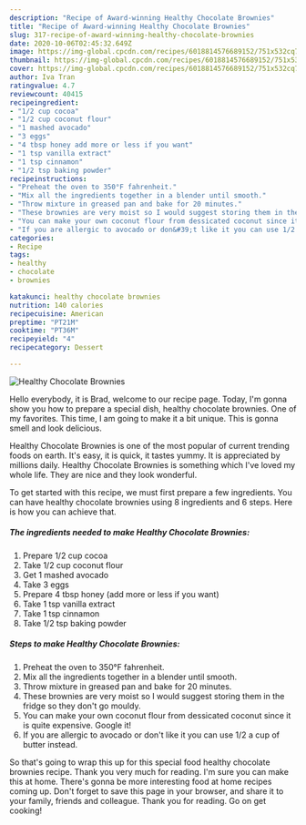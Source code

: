 ```yaml
---
description: "Recipe of Award-winning Healthy Chocolate Brownies"
title: "Recipe of Award-winning Healthy Chocolate Brownies"
slug: 317-recipe-of-award-winning-healthy-chocolate-brownies
date: 2020-10-06T02:45:32.649Z
image: https://img-global.cpcdn.com/recipes/6018814576689152/751x532cq70/healthy-chocolate-brownies-recipe-main-photo.jpg
thumbnail: https://img-global.cpcdn.com/recipes/6018814576689152/751x532cq70/healthy-chocolate-brownies-recipe-main-photo.jpg
cover: https://img-global.cpcdn.com/recipes/6018814576689152/751x532cq70/healthy-chocolate-brownies-recipe-main-photo.jpg
author: Iva Tran
ratingvalue: 4.7
reviewcount: 40415
recipeingredient:
- "1/2 cup cocoa"
- "1/2 cup coconut flour"
- "1 mashed avocado"
- "3 eggs"
- "4 tbsp honey add more or less if you want"
- "1 tsp vanilla extract"
- "1 tsp cinnamon"
- "1/2 tsp baking powder"
recipeinstructions:
- "Preheat the oven to 350°F fahrenheit."
- "Mix all the ingredients together in a blender until smooth."
- "Throw mixture in greased pan and bake for 20 minutes."
- "These brownies are very moist so I would suggest storing them in the fridge so they don&#39;t go mouldy."
- "You can make your own coconut flour from dessicated coconut since it is quite expensive. Google it!"
- "If you are allergic to avocado or don&#39;t like it you can use 1/2 a cup of butter instead."
categories:
- Recipe
tags:
- healthy
- chocolate
- brownies

katakunci: healthy chocolate brownies 
nutrition: 140 calories
recipecuisine: American
preptime: "PT21M"
cooktime: "PT36M"
recipeyield: "4"
recipecategory: Dessert

---
```



![Healthy Chocolate Brownies](https://img-global.cpcdn.com/recipes/6018814576689152/751x532cq70/healthy-chocolate-brownies-recipe-main-photo.jpg)

Hello everybody, it is Brad, welcome to our recipe page. Today, I'm gonna show you how to prepare a special dish, healthy chocolate brownies. One of my favorites. This time, I am going to make it a bit unique. This is gonna smell and look delicious.

Healthy Chocolate Brownies is one of the most popular of current trending foods on earth. It's easy, it is quick, it tastes yummy. It is appreciated by millions daily. Healthy Chocolate Brownies is something which I've loved my whole life. They are nice and they look wonderful.




To get started with this recipe, we must first prepare a few ingredients. You can have healthy chocolate brownies using 8 ingredients and 6 steps. Here is how you can achieve that.

<!--inarticleads1-->

##### The ingredients needed to make Healthy Chocolate Brownies:

1. Prepare 1/2 cup cocoa
1. Take 1/2 cup coconut flour
1. Get 1 mashed avocado
1. Take 3 eggs
1. Prepare 4 tbsp honey (add more or less if you want)
1. Take 1 tsp vanilla extract
1. Take 1 tsp cinnamon
1. Take 1/2 tsp baking powder




<!--inarticleads2-->

##### Steps to make Healthy Chocolate Brownies:

1. Preheat the oven to 350°F fahrenheit.
1. Mix all the ingredients together in a blender until smooth.
1. Throw mixture in greased pan and bake for 20 minutes.
1. These brownies are very moist so I would suggest storing them in the fridge so they don&#39;t go mouldy.
1. You can make your own coconut flour from dessicated coconut since it is quite expensive. Google it!
1. If you are allergic to avocado or don&#39;t like it you can use 1/2 a cup of butter instead.




So that's going to wrap this up for this special food healthy chocolate brownies recipe. Thank you very much for reading. I'm sure you can make this at home. There's gonna be more interesting food at home recipes coming up. Don't forget to save this page in your browser, and share it to your family, friends and colleague. Thank you for reading. Go on get cooking!
